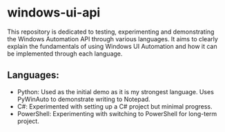 # windows-ui-api

This repository is dedicated to testing, experimenting and demonstrating the Windows Automation API through various languages. It aims to clearly explain the fundamentals of using Windows UI Automation and how it can be implemented through each language.


## Languages:

- Python: Used as the initial demo as it is my strongest language. Uses PyWinAuto to demonstrate writing to Notepad.
- C#: Experimented with setting up a C# project but minimal progress.
- PowerShell: Experimenting with switching to PowerShell for long-term project.
